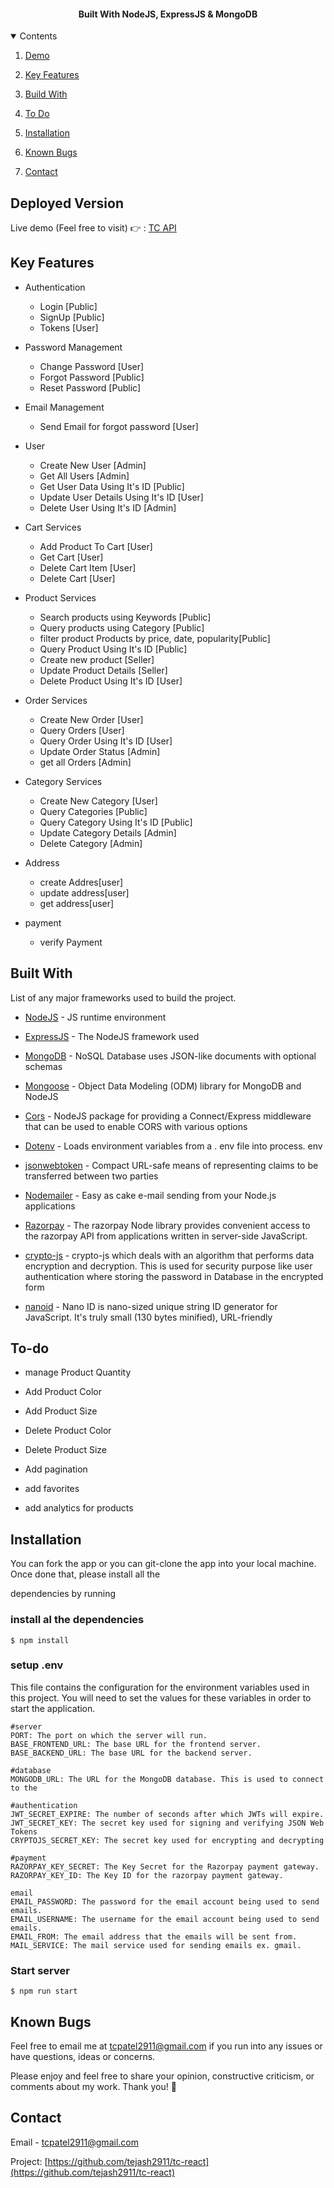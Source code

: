 <!-- PROJECT LOGO -->

<h4  align="center">Built With NodeJS, ExpressJS & MongoDB</h4>

<!-- TABLE OF CONTENTS -->

<details  open="open">

<summary>Contents</summary>

<ol>

<li>

<a  href="#deployed-version">Demo</a>

</li>

<li>

<a  href="#key-features">Key Features</a>

</li>

<li>
    <a href="#build-with">Build With</a>
</li>

<li>

<a  href="#to-do">To Do</a>

</li>

<li>

<a  href="#installation">Installation</a>

</li>

<li>

<a  href="#known-bugs">Known Bugs</a>

</li>
<li>

<a  href="#contact">Contact</a>

</li>

</ol>

</details>

## Deployed Version

Live demo (Feel free to visit) 👉 : <a  href="https://tc-api-4sbm.onrender.com/">TC API</a>

## Key Features

- Authentication

  - Login [Public]
  - SignUp [Public]
  - Tokens [User]

- Password Management

  - Change Password [User]
  - Forgot Password [Public]
  - Reset Password [Public]

- Email Management

  - Send Email for forgot password [User]

- User

  - Create New User [Admin]
  - Get All Users [Admin]
  - Get User Data Using It's ID [Public]
  - Update User Details Using It's ID [User]
  - Delete User Using It's ID [Admin]

- Cart Services

  - Add Product To Cart [User]
  - Get Cart [User]
  - Delete Cart Item [User]
  - Delete Cart [User]

- Product Services

  - Search products using Keywords [Public]
  - Query products using Category [Public]
  - filter product Products by price, date, popularity[Public]
  - Query Product Using It's ID [Public]
  - Create new product [Seller]
  - Update Product Details [Seller]
  - Delete Product Using It's ID [User]

- Order Services

  - Create New Order [User]
  - Query Orders [User]
  - Query Order Using It's ID [User]
  - Update Order Status [Admin]
  - get all Orders [Admin]

- Category Services
  - Create New Category [User]
  - Query Categories [Public]
  - Query Category Using It's ID [Public]
  - Update Category Details [Admin]
  - Delete Category [Admin]
- Address
  - create Addres[user]
  - update address[user]
  - get address[user]
- payment
  - verify Payment

## Built With

List of any major frameworks used to build the project.

- [NodeJS](https://nodejs.org/) - JS runtime environment

- [ExpressJS](https://expressjs.com/) - The NodeJS framework used

- [MongoDB](https://www.mongodb.com/) - NoSQL Database uses JSON-like documents with optional schemas

- [Mongoose](https://mongoosejs.com/) - Object Data Modeling (ODM) library for MongoDB and NodeJS

- [Cors](https://www.npmjs.com/package/cors) - NodeJS package for providing a Connect/Express middleware that can be used to enable CORS with various options

- [Dotenv](https://www.npmjs.com/package/dotenv) - Loads environment variables from a . env file into process. env

- [jsonwebtoken](https://jwt.io/) - Compact URL-safe means of representing claims to be transferred between two parties

- [Nodemailer](https://www.npmjs.com/package/nodemailer) - Easy as cake e-mail sending from your Node.js applications

- [Razorpay](https://www.npmjs.com/package/razorpay) - The razorpay Node library provides convenient access to the razorpay API from applications written in server-side JavaScript.

- [crypto-js](https://www.npmjs.com/package/crypto-js) - crypto-js which deals with an algorithm that performs data encryption and decryption. This is used for security purpose like user authentication where storing the password in Database in the encrypted form

- [nanoid]() - Nano ID is nano-sized unique string ID generator for JavaScript. It's truly small (130 bytes minified), URL-friendly

## To-do

- manage Product Quantity

- Add Product Color

- Add Product Size

- Delete Product Color

- Delete Product Size

- Add pagination

- add favorites

- add analytics for products

## Installation

You can fork the app or you can git-clone the app into your local machine. Once done that, please install all the

dependencies by running

### install al the dependencies

```
$ npm install
```

### setup .env

This file contains the configuration for the environment variables used in this project. You will need to set the values for these variables in order to start the application.

```
#server
PORT: The port on which the server will run.
BASE_FRONTEND_URL: The base URL for the frontend server.
BASE_BACKEND_URL: The base URL for the backend server.

#database
MONGODB_URL: The URL for the MongoDB database. This is used to connect to the

#authentication
JWT_SECRET_EXPIRE: The number of seconds after which JWTs will expire.
JWT_SECRET_KEY: The secret key used for signing and verifying JSON Web Tokens
CRYPTOJS_SECRET_KEY: The secret key used for encrypting and decrypting

#payment
RAZORPAY_KEY_SECRET: The Key Secret for the Razorpay payment gateway.
RAZORPAY_KEY_ID: The Key ID for the razorpay payment gateway.

email
EMAIL_PASSWORD: The password for the email account being used to send emails.
EMAIL_USERNAME: The username for the email account being used to send emails.
EMAIL_FROM: The email address that the emails will be sent from.
MAIL_SERVICE: The mail service used for sending emails ex. gmail.
```

### Start server

```
$ npm run start
```

## Known Bugs

Feel free to email me at tcpatel2911@gmail.com if you run into any issues or have questions, ideas or concerns.

Please enjoy and feel free to share your opinion, constructive criticism, or comments about my work. Thank you! 🙂

## Contact

Email - [tcpatel2911@gmail.com]()

Project: [https://github.com/tejash2911/tc-react](https://github.com/tejash2911/tc-react)
